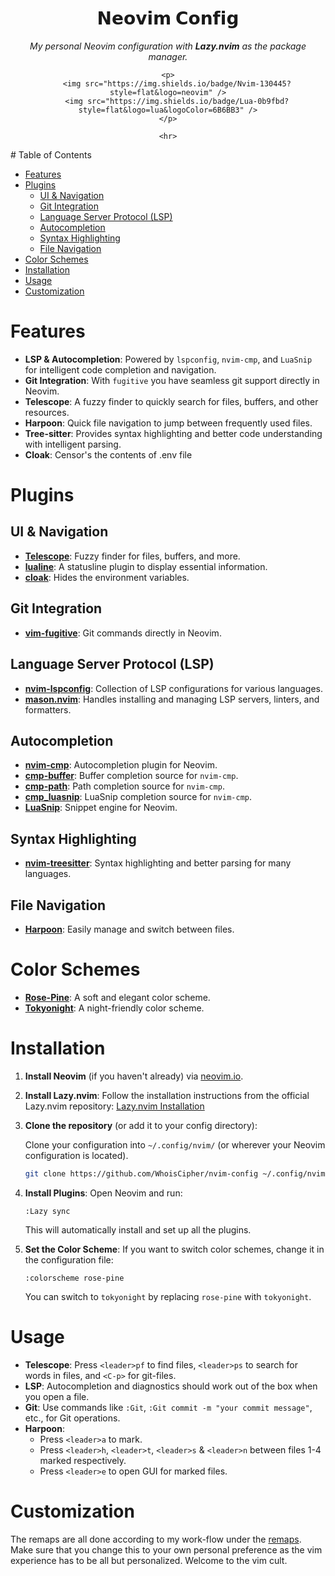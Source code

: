 <div align= "center">
    <h1>𝗡𝗲𝗼𝘃𝗶𝗺 𝗖𝗼𝗻𝗳𝗶𝗴</h1>
    <p><em>My personal Neovim configuration with <strong>Lazy.nvim</strong> as the package manager.</em></p>

    <p>
        <img src="https://img.shields.io/badge/Nvim-130445?style=flat&logo=neovim" />
        <img src="https://img.shields.io/badge/Lua-0b9fbd?style=flat&logo=lua&logoColor=6B6BB3" />
    </p>

    <hr>
</div>
# Table of Contents

- [Features](#features)
- [Plugins](#plugins)
  - [UI & Navigation](#ui--navigation)
  - [Git Integration](#git-integration)
  - [Language Server Protocol (LSP)](#language-server-protocol-lsp)
  - [Autocompletion](#autocompletion)
  - [Syntax Highlighting](#syntax-highlighting)
  - [File Navigation](#file-navigation)
- [Color Schemes](#color-schemes)
- [Installation](#installation)
- [Usage](#usage)
- [Customization](#customization)


# Features

- **LSP & Autocompletion**: Powered by `lspconfig`, `nvim-cmp`, and `LuaSnip` for intelligent code completion and navigation.
- **Git Integration**: With `fugitive` you have seamless git support directly in Neovim.
- **Telescope**: A fuzzy finder to quickly search for files, buffers, and other resources.
- **Harpoon**: Quick file navigation to jump between frequently used files.
- **Tree-sitter**: Provides syntax highlighting and better code understanding with intelligent parsing.
- **Cloak**: Censor's the contents of .env file

# Plugins

## UI & Navigation
- **[Telescope](https://github.com/nvim-telescope/telescope.nvim)**: Fuzzy finder for files, buffers, and more.
- **[lualine](https://github.com/nvim-lualine/lualine.nvim)**: A statusline plugin to display essential information.
- **[cloak](https://github.com/laytan/cloak.nvim)**: Hides the environment variables.

## Git Integration
- **[vim-fugitive](https://github.com/tpope/vim-fugitive)**: Git commands directly in Neovim.

## Language Server Protocol (LSP)
- **[nvim-lspconfig](https://github.com/neovim/nvim-lspconfig)**: Collection of LSP configurations for various languages.
- **[mason.nvim](https://github.com/williamboman/mason.nvim)**: Handles installing and managing LSP servers, linters, and formatters.

## Autocompletion
- **[nvim-cmp](https://github.com/hrsh7th/nvim-cmp)**: Autocompletion plugin for Neovim.
- **[cmp-buffer](https://github.com/hrsh7th/cmp-buffer)**: Buffer completion source for `nvim-cmp`.
- **[cmp-path](https://github.com/hrsh7th/cmp-path)**: Path completion source for `nvim-cmp`.
- **[cmp_luasnip](https://github.com/saadparwaiz1/cmp_luasnip)**: LuaSnip completion source for `nvim-cmp`.
- **[LuaSnip](https://github.com/L3MON4D3/LuaSnip)**: Snippet engine for Neovim.

## Syntax Highlighting
- **[nvim-treesitter](https://github.com/nvim-treesitter/nvim-treesitter)**: Syntax highlighting and better parsing for many languages.

## File Navigation
- **[Harpoon](https://github.com/ThePrimeagen/harpoon)**: Easily manage and switch between files.

# Color Schemes
- **[Rose-Pine](https://github.com/rose-pine/neovim)**: A soft and elegant color scheme.
- **[Tokyonight](https://github.com/folke/tokyonight.nvim)**: A night-friendly color scheme.

# Installation

1. **Install Neovim** (if you haven't already) via [neovim.io](https://neovim.io/).

2. **Install Lazy.nvim**:
   Follow the installation instructions from the official Lazy.nvim repository:
   [Lazy.nvim Installation](https://github.com/folke/lazy.nvim)

3. **Clone the repository** (or add it to your config directory):

   Clone your configuration into `~/.config/nvim/` (or wherever your Neovim configuration is located).

   ```bash
   git clone https://github.com/WhoisCipher/nvim-config ~/.config/nvim
   ```

4. **Install Plugins**:
   Open Neovim and run:

   ```vim
   :Lazy sync
   ```

   This will automatically install and set up all the plugins.

5. **Set the Color Scheme**:
   If you want to switch color schemes, change it in the configuration file:

   ```vim
   :colorscheme rose-pine
   ```

   You can switch to `tokyonight` by replacing `rose-pine` with `tokyonight`.

# Usage

- **Telescope**: Press `<leader>pf` to find files, `<leader>ps` to search for words in files, and `<C-p>` for git-files.
- **LSP**: Autocompletion and diagnostics should work out of the box when you open a file.
- **Git**: Use commands like `:Git`, `:Git commit -m "your commit message"`, etc., for Git operations.
- **Harpoon**:
    - Press `<leader>a` to mark.
    - Press `<leader>h`, `<leader>t`, `<leader>s` & `<leader>n` between files 1-4 marked respectively.
    - Press `<leader>e` to open GUI for marked files.

# Customization

The remaps are all done according to my work-flow under the [remaps](lua/setup/remap.lua). Make sure that you change this to your own personal preference as the vim experience has to be all but personalized. Welcome to the vim cult.
